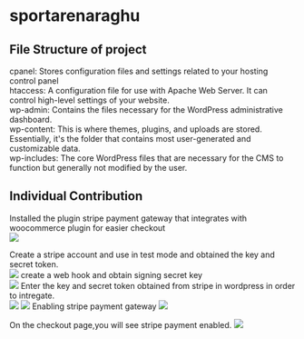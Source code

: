 # sportarenaraghu
<h2>File Structure of project</h2>
cpanel: Stores configuration files and settings related to your hosting control panel<br>
htaccess: A configuration file for use with Apache Web Server. It can control high-level settings of your website.<br>
wp-admin: Contains the files necessary for the WordPress administrative dashboard.<br>
wp-content: This is where themes, plugins, and uploads are stored. Essentially, it's the folder that contains most user-generated and customizable data.<br>
wp-includes: The core WordPress files that are necessary for the CMS to function but generally not modified by the user.<br>
<h2>Individual Contribution</h2>
Installed the plugin stripe payment gateway that integrates with woocommerce plugin for easier checkout<br>
<img src="https://github.com/Raghu9219/ProjectSportsArena/assets/167450849/db788cd7-874d-4755-aec2-48bb9eac2fb1">

Create a stripe account and use in test mode and obtained the key and secret token.<br>
<img src="https://github.com/Raghu9219/ProjectSportsArena/assets/167450849/9d1d6410-07be-460b-9058-e21171c53c32">
create a web hook and obtain signing secret key<br>
<img src="https://github.com/Raghu9219/ProjectSportsArena/assets/167450849/60d6c3a9-8553-4e15-b2c2-d44d656308fb">
Enter the key and secret token obtained from stripe in wordpress in order to intregate.<br>
<img src="https://github.com/Raghu9219/ProjectSportsArena/assets/167450849/e8b458d1-61d5-49f5-8385-30ff9af0baaa">
<img src="https://github.com/Raghu9219/ProjectSportsArena/assets/167450849/f674bce3-8e29-4b96-922d-88b80fbf0ea3">
Enabling stripe payment gateway
<img src="https://github.com/Raghu9219/ProjectSportsArena/assets/167450849/0ac349b0-495c-4391-998c-31b292c27081">

On the checkout page,you will see stripe payment enabled.
<img src="https://github.com/Raghu9219/ProjectSportsArena/assets/167450849/9e7a2bb3-56bc-42cf-aa44-70432551f30c">
